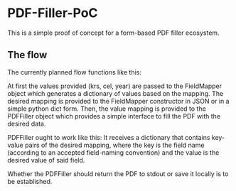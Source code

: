 # PDF-Filler-PoC
This is a simple proof of concept for a form-based PDF filler ecosystem.

## The flow
The currently planned flow functions like this:

At first the values provided (krs, cel, year) are passed to the FieldMapper object which generates a dictionary of values based on the mapping.
The desired mapping is provided to the FieldMapper constructor in JSON or in a simple python dict form.
Then, the value mapping is provided to the PDFFiller object which provides a simple interface to fill the PDF with the desired data.
 
 PDFFiller ought to work like this:
 It receives a dictionary that contains key-value pairs of the desired mapping, where the key is the field name (according to an accepted field-naming convention) and the value is the desired value of said field.

 Whether the PDFFiller should return the PDF to stdout or save it locally is to be established.